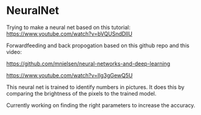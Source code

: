 # NeuralNet

Trying to make a neural net based on this tutorial:
https://www.youtube.com/watch?v=bVQUSndDllU

Forwardfeeding and back propogation based on this github repo and this video:

https://github.com/mnielsen/neural-networks-and-deep-learning

https://www.youtube.com/watch?v=Ilg3gGewQ5U

This neural net is trained to identify numbers in pictures. It does this by comparing the brightness of the pixels to the trained model. 

Currently working on finding the right parameters to increase the accuracy.
